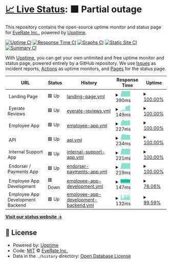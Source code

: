 # [📈 Live Status](https://eyerate.github.io/statusPage): <!--live status--> **🟧 Partial outage**

This repository contains the open-source uptime monitor and status page for [EyeRate Inc.](www.eyeratebusiness.com), powered by [Upptime](https://github.com/upptime/upptime).

[![Uptime CI](https://github.com/eyerate/statusPage/workflows/Uptime%20CI/badge.svg)](https://github.com/eyerate/statusPage/actions?query=workflow%3A%22Uptime+CI%22)
[![Response Time CI](https://github.com/eyerate/statusPage/workflows/Response%20Time%20CI/badge.svg)](https://github.com/eyerate/statusPage/actions?query=workflow%3A%22Response+Time+CI%22)
[![Graphs CI](https://github.com/eyerate/statusPage/workflows/Graphs%20CI/badge.svg)](https://github.com/eyerate/statusPage/actions?query=workflow%3A%22Graphs+CI%22)
[![Static Site CI](https://github.com/eyerate/statusPage/workflows/Static%20Site%20CI/badge.svg)](https://github.com/eyerate/statusPage/actions?query=workflow%3A%22Static+Site+CI%22)
[![Summary CI](https://github.com/eyerate/statusPage/workflows/Summary%20CI/badge.svg)](https://github.com/eyerate/statusPage/actions?query=workflow%3A%22Summary+CI%22)

With [Upptime](https://upptime.js.org), you can get your own unlimited and free uptime monitor and status page, powered entirely by a GitHub repository. We use [Issues](https://github.com/eyerate/statusPage/issues) as incident reports, [Actions](https://github.com/eyerate/statusPage/actions) as uptime monitors, and [Pages](https://eyerate.github.io/statusPage) for the status page.

<!--start: status pages-->
<!-- This summary is generated by Upptime (https://github.com/upptime/upptime) -->
<!-- Do not edit this manually, your changes will be overwritten -->
<!-- prettier-ignore -->
| URL | Status | History | Response Time | Uptime |
| --- | ------ | ------- | ------------- | ------ |
| <img alt="" src="https://favicons.githubusercontent.com/null" height="13"> Landing Page | 🟩 Up | [landing-page.yml](https://github.com/eyerate/statusPage/commits/HEAD/history/landing-page.yml) | <details><summary><img alt="Response time graph" src="./graphs/landing-page/response-time-week.png" height="20"> 390ms</summary><br><a href="https://eyerate.github.io/statusPage/history/landing-page"><img alt="Response time 348" src="https://img.shields.io/endpoint?url=https%3A%2F%2Fraw.githubusercontent.com%2Feyerate%2FstatusPage%2FHEAD%2Fapi%2Flanding-page%2Fresponse-time.json"></a><br><a href="https://eyerate.github.io/statusPage/history/landing-page"><img alt="24-hour response time 417" src="https://img.shields.io/endpoint?url=https%3A%2F%2Fraw.githubusercontent.com%2Feyerate%2FstatusPage%2FHEAD%2Fapi%2Flanding-page%2Fresponse-time-day.json"></a><br><a href="https://eyerate.github.io/statusPage/history/landing-page"><img alt="7-day response time 390" src="https://img.shields.io/endpoint?url=https%3A%2F%2Fraw.githubusercontent.com%2Feyerate%2FstatusPage%2FHEAD%2Fapi%2Flanding-page%2Fresponse-time-week.json"></a><br><a href="https://eyerate.github.io/statusPage/history/landing-page"><img alt="30-day response time 369" src="https://img.shields.io/endpoint?url=https%3A%2F%2Fraw.githubusercontent.com%2Feyerate%2FstatusPage%2FHEAD%2Fapi%2Flanding-page%2Fresponse-time-month.json"></a><br><a href="https://eyerate.github.io/statusPage/history/landing-page"><img alt="1-year response time 348" src="https://img.shields.io/endpoint?url=https%3A%2F%2Fraw.githubusercontent.com%2Feyerate%2FstatusPage%2FHEAD%2Fapi%2Flanding-page%2Fresponse-time-year.json"></a></details> | <details><summary><a href="https://eyerate.github.io/statusPage/history/landing-page">100.00%</a></summary><a href="https://eyerate.github.io/statusPage/history/landing-page"><img alt="All-time uptime 99.78%" src="https://img.shields.io/endpoint?url=https%3A%2F%2Fraw.githubusercontent.com%2Feyerate%2FstatusPage%2FHEAD%2Fapi%2Flanding-page%2Fuptime.json"></a><br><a href="https://eyerate.github.io/statusPage/history/landing-page"><img alt="24-hour uptime 100.00%" src="https://img.shields.io/endpoint?url=https%3A%2F%2Fraw.githubusercontent.com%2Feyerate%2FstatusPage%2FHEAD%2Fapi%2Flanding-page%2Fuptime-day.json"></a><br><a href="https://eyerate.github.io/statusPage/history/landing-page"><img alt="7-day uptime 100.00%" src="https://img.shields.io/endpoint?url=https%3A%2F%2Fraw.githubusercontent.com%2Feyerate%2FstatusPage%2FHEAD%2Fapi%2Flanding-page%2Fuptime-week.json"></a><br><a href="https://eyerate.github.io/statusPage/history/landing-page"><img alt="30-day uptime 100.00%" src="https://img.shields.io/endpoint?url=https%3A%2F%2Fraw.githubusercontent.com%2Feyerate%2FstatusPage%2FHEAD%2Fapi%2Flanding-page%2Fuptime-month.json"></a><br><a href="https://eyerate.github.io/statusPage/history/landing-page"><img alt="1-year uptime 99.78%" src="https://img.shields.io/endpoint?url=https%3A%2F%2Fraw.githubusercontent.com%2Feyerate%2FstatusPage%2FHEAD%2Fapi%2Flanding-page%2Fuptime-year.json"></a></details>
| <img alt="" src="https://favicons.githubusercontent.com/null" height="13"> Eyerate Reviews | 🟩 Up | [eyerate-reviews.yml](https://github.com/eyerate/statusPage/commits/HEAD/history/eyerate-reviews.yml) | <details><summary><img alt="Response time graph" src="./graphs/eyerate-reviews/response-time-week.png" height="20"> 149ms</summary><br><a href="https://eyerate.github.io/statusPage/history/eyerate-reviews"><img alt="Response time 136" src="https://img.shields.io/endpoint?url=https%3A%2F%2Fraw.githubusercontent.com%2Feyerate%2FstatusPage%2FHEAD%2Fapi%2Feyerate-reviews%2Fresponse-time.json"></a><br><a href="https://eyerate.github.io/statusPage/history/eyerate-reviews"><img alt="24-hour response time 236" src="https://img.shields.io/endpoint?url=https%3A%2F%2Fraw.githubusercontent.com%2Feyerate%2FstatusPage%2FHEAD%2Fapi%2Feyerate-reviews%2Fresponse-time-day.json"></a><br><a href="https://eyerate.github.io/statusPage/history/eyerate-reviews"><img alt="7-day response time 149" src="https://img.shields.io/endpoint?url=https%3A%2F%2Fraw.githubusercontent.com%2Feyerate%2FstatusPage%2FHEAD%2Fapi%2Feyerate-reviews%2Fresponse-time-week.json"></a><br><a href="https://eyerate.github.io/statusPage/history/eyerate-reviews"><img alt="30-day response time 155" src="https://img.shields.io/endpoint?url=https%3A%2F%2Fraw.githubusercontent.com%2Feyerate%2FstatusPage%2FHEAD%2Fapi%2Feyerate-reviews%2Fresponse-time-month.json"></a><br><a href="https://eyerate.github.io/statusPage/history/eyerate-reviews"><img alt="1-year response time 136" src="https://img.shields.io/endpoint?url=https%3A%2F%2Fraw.githubusercontent.com%2Feyerate%2FstatusPage%2FHEAD%2Fapi%2Feyerate-reviews%2Fresponse-time-year.json"></a></details> | <details><summary><a href="https://eyerate.github.io/statusPage/history/eyerate-reviews">100.00%</a></summary><a href="https://eyerate.github.io/statusPage/history/eyerate-reviews"><img alt="All-time uptime 99.97%" src="https://img.shields.io/endpoint?url=https%3A%2F%2Fraw.githubusercontent.com%2Feyerate%2FstatusPage%2FHEAD%2Fapi%2Feyerate-reviews%2Fuptime.json"></a><br><a href="https://eyerate.github.io/statusPage/history/eyerate-reviews"><img alt="24-hour uptime 100.00%" src="https://img.shields.io/endpoint?url=https%3A%2F%2Fraw.githubusercontent.com%2Feyerate%2FstatusPage%2FHEAD%2Fapi%2Feyerate-reviews%2Fuptime-day.json"></a><br><a href="https://eyerate.github.io/statusPage/history/eyerate-reviews"><img alt="7-day uptime 100.00%" src="https://img.shields.io/endpoint?url=https%3A%2F%2Fraw.githubusercontent.com%2Feyerate%2FstatusPage%2FHEAD%2Fapi%2Feyerate-reviews%2Fuptime-week.json"></a><br><a href="https://eyerate.github.io/statusPage/history/eyerate-reviews"><img alt="30-day uptime 100.00%" src="https://img.shields.io/endpoint?url=https%3A%2F%2Fraw.githubusercontent.com%2Feyerate%2FstatusPage%2FHEAD%2Fapi%2Feyerate-reviews%2Fuptime-month.json"></a><br><a href="https://eyerate.github.io/statusPage/history/eyerate-reviews"><img alt="1-year uptime 99.97%" src="https://img.shields.io/endpoint?url=https%3A%2F%2Fraw.githubusercontent.com%2Feyerate%2FstatusPage%2FHEAD%2Fapi%2Feyerate-reviews%2Fuptime-year.json"></a></details>
| <img alt="" src="https://favicons.githubusercontent.com/null" height="13"> Employee App | 🟩 Up | [employee-app.yml](https://github.com/eyerate/statusPage/commits/HEAD/history/employee-app.yml) | <details><summary><img alt="Response time graph" src="./graphs/employee-app/response-time-week.png" height="20"> 227ms</summary><br><a href="https://eyerate.github.io/statusPage/history/employee-app"><img alt="Response time 240" src="https://img.shields.io/endpoint?url=https%3A%2F%2Fraw.githubusercontent.com%2Feyerate%2FstatusPage%2FHEAD%2Fapi%2Femployee-app%2Fresponse-time.json"></a><br><a href="https://eyerate.github.io/statusPage/history/employee-app"><img alt="24-hour response time 224" src="https://img.shields.io/endpoint?url=https%3A%2F%2Fraw.githubusercontent.com%2Feyerate%2FstatusPage%2FHEAD%2Fapi%2Femployee-app%2Fresponse-time-day.json"></a><br><a href="https://eyerate.github.io/statusPage/history/employee-app"><img alt="7-day response time 227" src="https://img.shields.io/endpoint?url=https%3A%2F%2Fraw.githubusercontent.com%2Feyerate%2FstatusPage%2FHEAD%2Fapi%2Femployee-app%2Fresponse-time-week.json"></a><br><a href="https://eyerate.github.io/statusPage/history/employee-app"><img alt="30-day response time 239" src="https://img.shields.io/endpoint?url=https%3A%2F%2Fraw.githubusercontent.com%2Feyerate%2FstatusPage%2FHEAD%2Fapi%2Femployee-app%2Fresponse-time-month.json"></a><br><a href="https://eyerate.github.io/statusPage/history/employee-app"><img alt="1-year response time 240" src="https://img.shields.io/endpoint?url=https%3A%2F%2Fraw.githubusercontent.com%2Feyerate%2FstatusPage%2FHEAD%2Fapi%2Femployee-app%2Fresponse-time-year.json"></a></details> | <details><summary><a href="https://eyerate.github.io/statusPage/history/employee-app">100.00%</a></summary><a href="https://eyerate.github.io/statusPage/history/employee-app"><img alt="All-time uptime 95.33%" src="https://img.shields.io/endpoint?url=https%3A%2F%2Fraw.githubusercontent.com%2Feyerate%2FstatusPage%2FHEAD%2Fapi%2Femployee-app%2Fuptime.json"></a><br><a href="https://eyerate.github.io/statusPage/history/employee-app"><img alt="24-hour uptime 100.00%" src="https://img.shields.io/endpoint?url=https%3A%2F%2Fraw.githubusercontent.com%2Feyerate%2FstatusPage%2FHEAD%2Fapi%2Femployee-app%2Fuptime-day.json"></a><br><a href="https://eyerate.github.io/statusPage/history/employee-app"><img alt="7-day uptime 100.00%" src="https://img.shields.io/endpoint?url=https%3A%2F%2Fraw.githubusercontent.com%2Feyerate%2FstatusPage%2FHEAD%2Fapi%2Femployee-app%2Fuptime-week.json"></a><br><a href="https://eyerate.github.io/statusPage/history/employee-app"><img alt="30-day uptime 100.00%" src="https://img.shields.io/endpoint?url=https%3A%2F%2Fraw.githubusercontent.com%2Feyerate%2FstatusPage%2FHEAD%2Fapi%2Femployee-app%2Fuptime-month.json"></a><br><a href="https://eyerate.github.io/statusPage/history/employee-app"><img alt="1-year uptime 95.33%" src="https://img.shields.io/endpoint?url=https%3A%2F%2Fraw.githubusercontent.com%2Feyerate%2FstatusPage%2FHEAD%2Fapi%2Femployee-app%2Fuptime-year.json"></a></details>
| <img alt="" src="https://favicons.githubusercontent.com/null" height="13"> API | 🟩 Up | [api.yml](https://github.com/eyerate/statusPage/commits/HEAD/history/api.yml) | <details><summary><img alt="Response time graph" src="./graphs/api/response-time-week.png" height="20"> 234ms</summary><br><a href="https://eyerate.github.io/statusPage/history/api"><img alt="Response time 251" src="https://img.shields.io/endpoint?url=https%3A%2F%2Fraw.githubusercontent.com%2Feyerate%2FstatusPage%2FHEAD%2Fapi%2Fapi%2Fresponse-time.json"></a><br><a href="https://eyerate.github.io/statusPage/history/api"><img alt="24-hour response time 220" src="https://img.shields.io/endpoint?url=https%3A%2F%2Fraw.githubusercontent.com%2Feyerate%2FstatusPage%2FHEAD%2Fapi%2Fapi%2Fresponse-time-day.json"></a><br><a href="https://eyerate.github.io/statusPage/history/api"><img alt="7-day response time 234" src="https://img.shields.io/endpoint?url=https%3A%2F%2Fraw.githubusercontent.com%2Feyerate%2FstatusPage%2FHEAD%2Fapi%2Fapi%2Fresponse-time-week.json"></a><br><a href="https://eyerate.github.io/statusPage/history/api"><img alt="30-day response time 234" src="https://img.shields.io/endpoint?url=https%3A%2F%2Fraw.githubusercontent.com%2Feyerate%2FstatusPage%2FHEAD%2Fapi%2Fapi%2Fresponse-time-month.json"></a><br><a href="https://eyerate.github.io/statusPage/history/api"><img alt="1-year response time 251" src="https://img.shields.io/endpoint?url=https%3A%2F%2Fraw.githubusercontent.com%2Feyerate%2FstatusPage%2FHEAD%2Fapi%2Fapi%2Fresponse-time-year.json"></a></details> | <details><summary><a href="https://eyerate.github.io/statusPage/history/api">100.00%</a></summary><a href="https://eyerate.github.io/statusPage/history/api"><img alt="All-time uptime 98.04%" src="https://img.shields.io/endpoint?url=https%3A%2F%2Fraw.githubusercontent.com%2Feyerate%2FstatusPage%2FHEAD%2Fapi%2Fapi%2Fuptime.json"></a><br><a href="https://eyerate.github.io/statusPage/history/api"><img alt="24-hour uptime 100.00%" src="https://img.shields.io/endpoint?url=https%3A%2F%2Fraw.githubusercontent.com%2Feyerate%2FstatusPage%2FHEAD%2Fapi%2Fapi%2Fuptime-day.json"></a><br><a href="https://eyerate.github.io/statusPage/history/api"><img alt="7-day uptime 100.00%" src="https://img.shields.io/endpoint?url=https%3A%2F%2Fraw.githubusercontent.com%2Feyerate%2FstatusPage%2FHEAD%2Fapi%2Fapi%2Fuptime-week.json"></a><br><a href="https://eyerate.github.io/statusPage/history/api"><img alt="30-day uptime 100.00%" src="https://img.shields.io/endpoint?url=https%3A%2F%2Fraw.githubusercontent.com%2Feyerate%2FstatusPage%2FHEAD%2Fapi%2Fapi%2Fuptime-month.json"></a><br><a href="https://eyerate.github.io/statusPage/history/api"><img alt="1-year uptime 98.04%" src="https://img.shields.io/endpoint?url=https%3A%2F%2Fraw.githubusercontent.com%2Feyerate%2FstatusPage%2FHEAD%2Fapi%2Fapi%2Fuptime-year.json"></a></details>
| <img alt="" src="https://favicons.githubusercontent.com/null" height="13"> Internal Support App | 🟩 Up | [internal-support-app.yml](https://github.com/eyerate/statusPage/commits/HEAD/history/internal-support-app.yml) | <details><summary><img alt="Response time graph" src="./graphs/internal-support-app/response-time-week.png" height="20"> 221ms</summary><br><a href="https://eyerate.github.io/statusPage/history/internal-support-app"><img alt="Response time 237" src="https://img.shields.io/endpoint?url=https%3A%2F%2Fraw.githubusercontent.com%2Feyerate%2FstatusPage%2FHEAD%2Fapi%2Finternal-support-app%2Fresponse-time.json"></a><br><a href="https://eyerate.github.io/statusPage/history/internal-support-app"><img alt="24-hour response time 228" src="https://img.shields.io/endpoint?url=https%3A%2F%2Fraw.githubusercontent.com%2Feyerate%2FstatusPage%2FHEAD%2Fapi%2Finternal-support-app%2Fresponse-time-day.json"></a><br><a href="https://eyerate.github.io/statusPage/history/internal-support-app"><img alt="7-day response time 221" src="https://img.shields.io/endpoint?url=https%3A%2F%2Fraw.githubusercontent.com%2Feyerate%2FstatusPage%2FHEAD%2Fapi%2Finternal-support-app%2Fresponse-time-week.json"></a><br><a href="https://eyerate.github.io/statusPage/history/internal-support-app"><img alt="30-day response time 219" src="https://img.shields.io/endpoint?url=https%3A%2F%2Fraw.githubusercontent.com%2Feyerate%2FstatusPage%2FHEAD%2Fapi%2Finternal-support-app%2Fresponse-time-month.json"></a><br><a href="https://eyerate.github.io/statusPage/history/internal-support-app"><img alt="1-year response time 237" src="https://img.shields.io/endpoint?url=https%3A%2F%2Fraw.githubusercontent.com%2Feyerate%2FstatusPage%2FHEAD%2Fapi%2Finternal-support-app%2Fresponse-time-year.json"></a></details> | <details><summary><a href="https://eyerate.github.io/statusPage/history/internal-support-app">100.00%</a></summary><a href="https://eyerate.github.io/statusPage/history/internal-support-app"><img alt="All-time uptime 99.88%" src="https://img.shields.io/endpoint?url=https%3A%2F%2Fraw.githubusercontent.com%2Feyerate%2FstatusPage%2FHEAD%2Fapi%2Finternal-support-app%2Fuptime.json"></a><br><a href="https://eyerate.github.io/statusPage/history/internal-support-app"><img alt="24-hour uptime 100.00%" src="https://img.shields.io/endpoint?url=https%3A%2F%2Fraw.githubusercontent.com%2Feyerate%2FstatusPage%2FHEAD%2Fapi%2Finternal-support-app%2Fuptime-day.json"></a><br><a href="https://eyerate.github.io/statusPage/history/internal-support-app"><img alt="7-day uptime 100.00%" src="https://img.shields.io/endpoint?url=https%3A%2F%2Fraw.githubusercontent.com%2Feyerate%2FstatusPage%2FHEAD%2Fapi%2Finternal-support-app%2Fuptime-week.json"></a><br><a href="https://eyerate.github.io/statusPage/history/internal-support-app"><img alt="30-day uptime 100.00%" src="https://img.shields.io/endpoint?url=https%3A%2F%2Fraw.githubusercontent.com%2Feyerate%2FstatusPage%2FHEAD%2Fapi%2Finternal-support-app%2Fuptime-month.json"></a><br><a href="https://eyerate.github.io/statusPage/history/internal-support-app"><img alt="1-year uptime 99.88%" src="https://img.shields.io/endpoint?url=https%3A%2F%2Fraw.githubusercontent.com%2Feyerate%2FstatusPage%2FHEAD%2Fapi%2Finternal-support-app%2Fuptime-year.json"></a></details>
| <img alt="" src="https://favicons.githubusercontent.com/null" height="13"> Endorser / Payments App | 🟩 Up | [endorser-payments-app.yml](https://github.com/eyerate/statusPage/commits/HEAD/history/endorser-payments-app.yml) | <details><summary><img alt="Response time graph" src="./graphs/endorser-payments-app/response-time-week.png" height="20"> 219ms</summary><br><a href="https://eyerate.github.io/statusPage/history/endorser-payments-app"><img alt="Response time 223" src="https://img.shields.io/endpoint?url=https%3A%2F%2Fraw.githubusercontent.com%2Feyerate%2FstatusPage%2FHEAD%2Fapi%2Fendorser-payments-app%2Fresponse-time.json"></a><br><a href="https://eyerate.github.io/statusPage/history/endorser-payments-app"><img alt="24-hour response time 228" src="https://img.shields.io/endpoint?url=https%3A%2F%2Fraw.githubusercontent.com%2Feyerate%2FstatusPage%2FHEAD%2Fapi%2Fendorser-payments-app%2Fresponse-time-day.json"></a><br><a href="https://eyerate.github.io/statusPage/history/endorser-payments-app"><img alt="7-day response time 219" src="https://img.shields.io/endpoint?url=https%3A%2F%2Fraw.githubusercontent.com%2Feyerate%2FstatusPage%2FHEAD%2Fapi%2Fendorser-payments-app%2Fresponse-time-week.json"></a><br><a href="https://eyerate.github.io/statusPage/history/endorser-payments-app"><img alt="30-day response time 219" src="https://img.shields.io/endpoint?url=https%3A%2F%2Fraw.githubusercontent.com%2Feyerate%2FstatusPage%2FHEAD%2Fapi%2Fendorser-payments-app%2Fresponse-time-month.json"></a><br><a href="https://eyerate.github.io/statusPage/history/endorser-payments-app"><img alt="1-year response time 223" src="https://img.shields.io/endpoint?url=https%3A%2F%2Fraw.githubusercontent.com%2Feyerate%2FstatusPage%2FHEAD%2Fapi%2Fendorser-payments-app%2Fresponse-time-year.json"></a></details> | <details><summary><a href="https://eyerate.github.io/statusPage/history/endorser-payments-app">100.00%</a></summary><a href="https://eyerate.github.io/statusPage/history/endorser-payments-app"><img alt="All-time uptime 99.50%" src="https://img.shields.io/endpoint?url=https%3A%2F%2Fraw.githubusercontent.com%2Feyerate%2FstatusPage%2FHEAD%2Fapi%2Fendorser-payments-app%2Fuptime.json"></a><br><a href="https://eyerate.github.io/statusPage/history/endorser-payments-app"><img alt="24-hour uptime 100.00%" src="https://img.shields.io/endpoint?url=https%3A%2F%2Fraw.githubusercontent.com%2Feyerate%2FstatusPage%2FHEAD%2Fapi%2Fendorser-payments-app%2Fuptime-day.json"></a><br><a href="https://eyerate.github.io/statusPage/history/endorser-payments-app"><img alt="7-day uptime 100.00%" src="https://img.shields.io/endpoint?url=https%3A%2F%2Fraw.githubusercontent.com%2Feyerate%2FstatusPage%2FHEAD%2Fapi%2Fendorser-payments-app%2Fuptime-week.json"></a><br><a href="https://eyerate.github.io/statusPage/history/endorser-payments-app"><img alt="30-day uptime 100.00%" src="https://img.shields.io/endpoint?url=https%3A%2F%2Fraw.githubusercontent.com%2Feyerate%2FstatusPage%2FHEAD%2Fapi%2Fendorser-payments-app%2Fuptime-month.json"></a><br><a href="https://eyerate.github.io/statusPage/history/endorser-payments-app"><img alt="1-year uptime 99.50%" src="https://img.shields.io/endpoint?url=https%3A%2F%2Fraw.githubusercontent.com%2Feyerate%2FstatusPage%2FHEAD%2Fapi%2Fendorser-payments-app%2Fuptime-year.json"></a></details>
| <img alt="" src="https://favicons.githubusercontent.com/null" height="13"> Employee App Development | 🟥 Down | [employee-app-development.yml](https://github.com/eyerate/statusPage/commits/HEAD/history/employee-app-development.yml) | <details><summary><img alt="Response time graph" src="./graphs/employee-app-development/response-time-week.png" height="20"> 147ms</summary><br><a href="https://eyerate.github.io/statusPage/history/employee-app-development"><img alt="Response time 163" src="https://img.shields.io/endpoint?url=https%3A%2F%2Fraw.githubusercontent.com%2Feyerate%2FstatusPage%2FHEAD%2Fapi%2Femployee-app-development%2Fresponse-time.json"></a><br><a href="https://eyerate.github.io/statusPage/history/employee-app-development"><img alt="24-hour response time 148" src="https://img.shields.io/endpoint?url=https%3A%2F%2Fraw.githubusercontent.com%2Feyerate%2FstatusPage%2FHEAD%2Fapi%2Femployee-app-development%2Fresponse-time-day.json"></a><br><a href="https://eyerate.github.io/statusPage/history/employee-app-development"><img alt="7-day response time 147" src="https://img.shields.io/endpoint?url=https%3A%2F%2Fraw.githubusercontent.com%2Feyerate%2FstatusPage%2FHEAD%2Fapi%2Femployee-app-development%2Fresponse-time-week.json"></a><br><a href="https://eyerate.github.io/statusPage/history/employee-app-development"><img alt="30-day response time 147" src="https://img.shields.io/endpoint?url=https%3A%2F%2Fraw.githubusercontent.com%2Feyerate%2FstatusPage%2FHEAD%2Fapi%2Femployee-app-development%2Fresponse-time-month.json"></a><br><a href="https://eyerate.github.io/statusPage/history/employee-app-development"><img alt="1-year response time 163" src="https://img.shields.io/endpoint?url=https%3A%2F%2Fraw.githubusercontent.com%2Feyerate%2FstatusPage%2FHEAD%2Fapi%2Femployee-app-development%2Fresponse-time-year.json"></a></details> | <details><summary><a href="https://eyerate.github.io/statusPage/history/employee-app-development">76.06%</a></summary><a href="https://eyerate.github.io/statusPage/history/employee-app-development"><img alt="All-time uptime 98.30%" src="https://img.shields.io/endpoint?url=https%3A%2F%2Fraw.githubusercontent.com%2Feyerate%2FstatusPage%2FHEAD%2Fapi%2Femployee-app-development%2Fuptime.json"></a><br><a href="https://eyerate.github.io/statusPage/history/employee-app-development"><img alt="24-hour uptime 48.82%" src="https://img.shields.io/endpoint?url=https%3A%2F%2Fraw.githubusercontent.com%2Feyerate%2FstatusPage%2FHEAD%2Fapi%2Femployee-app-development%2Fuptime-day.json"></a><br><a href="https://eyerate.github.io/statusPage/history/employee-app-development"><img alt="7-day uptime 76.06%" src="https://img.shields.io/endpoint?url=https%3A%2F%2Fraw.githubusercontent.com%2Feyerate%2FstatusPage%2FHEAD%2Fapi%2Femployee-app-development%2Fuptime-week.json"></a><br><a href="https://eyerate.github.io/statusPage/history/employee-app-development"><img alt="30-day uptime 94.49%" src="https://img.shields.io/endpoint?url=https%3A%2F%2Fraw.githubusercontent.com%2Feyerate%2FstatusPage%2FHEAD%2Fapi%2Femployee-app-development%2Fuptime-month.json"></a><br><a href="https://eyerate.github.io/statusPage/history/employee-app-development"><img alt="1-year uptime 98.30%" src="https://img.shields.io/endpoint?url=https%3A%2F%2Fraw.githubusercontent.com%2Feyerate%2FstatusPage%2FHEAD%2Fapi%2Femployee-app-development%2Fuptime-year.json"></a></details>
| <img alt="" src="https://favicons.githubusercontent.com/null" height="13"> Employee App Development Backend | 🟩 Up | [employee-app-development-backend.yml](https://github.com/eyerate/statusPage/commits/HEAD/history/employee-app-development-backend.yml) | <details><summary><img alt="Response time graph" src="./graphs/employee-app-development-backend/response-time-week.png" height="20"> 132ms</summary><br><a href="https://eyerate.github.io/statusPage/history/employee-app-development-backend"><img alt="Response time 121" src="https://img.shields.io/endpoint?url=https%3A%2F%2Fraw.githubusercontent.com%2Feyerate%2FstatusPage%2FHEAD%2Fapi%2Femployee-app-development-backend%2Fresponse-time.json"></a><br><a href="https://eyerate.github.io/statusPage/history/employee-app-development-backend"><img alt="24-hour response time 233" src="https://img.shields.io/endpoint?url=https%3A%2F%2Fraw.githubusercontent.com%2Feyerate%2FstatusPage%2FHEAD%2Fapi%2Femployee-app-development-backend%2Fresponse-time-day.json"></a><br><a href="https://eyerate.github.io/statusPage/history/employee-app-development-backend"><img alt="7-day response time 132" src="https://img.shields.io/endpoint?url=https%3A%2F%2Fraw.githubusercontent.com%2Feyerate%2FstatusPage%2FHEAD%2Fapi%2Femployee-app-development-backend%2Fresponse-time-week.json"></a><br><a href="https://eyerate.github.io/statusPage/history/employee-app-development-backend"><img alt="30-day response time 120" src="https://img.shields.io/endpoint?url=https%3A%2F%2Fraw.githubusercontent.com%2Feyerate%2FstatusPage%2FHEAD%2Fapi%2Femployee-app-development-backend%2Fresponse-time-month.json"></a><br><a href="https://eyerate.github.io/statusPage/history/employee-app-development-backend"><img alt="1-year response time 121" src="https://img.shields.io/endpoint?url=https%3A%2F%2Fraw.githubusercontent.com%2Feyerate%2FstatusPage%2FHEAD%2Fapi%2Femployee-app-development-backend%2Fresponse-time-year.json"></a></details> | <details><summary><a href="https://eyerate.github.io/statusPage/history/employee-app-development-backend">99.59%</a></summary><a href="https://eyerate.github.io/statusPage/history/employee-app-development-backend"><img alt="All-time uptime 98.93%" src="https://img.shields.io/endpoint?url=https%3A%2F%2Fraw.githubusercontent.com%2Feyerate%2FstatusPage%2FHEAD%2Fapi%2Femployee-app-development-backend%2Fuptime.json"></a><br><a href="https://eyerate.github.io/statusPage/history/employee-app-development-backend"><img alt="24-hour uptime 100.00%" src="https://img.shields.io/endpoint?url=https%3A%2F%2Fraw.githubusercontent.com%2Feyerate%2FstatusPage%2FHEAD%2Fapi%2Femployee-app-development-backend%2Fuptime-day.json"></a><br><a href="https://eyerate.github.io/statusPage/history/employee-app-development-backend"><img alt="7-day uptime 99.59%" src="https://img.shields.io/endpoint?url=https%3A%2F%2Fraw.githubusercontent.com%2Feyerate%2FstatusPage%2FHEAD%2Fapi%2Femployee-app-development-backend%2Fuptime-week.json"></a><br><a href="https://eyerate.github.io/statusPage/history/employee-app-development-backend"><img alt="30-day uptime 99.91%" src="https://img.shields.io/endpoint?url=https%3A%2F%2Fraw.githubusercontent.com%2Feyerate%2FstatusPage%2FHEAD%2Fapi%2Femployee-app-development-backend%2Fuptime-month.json"></a><br><a href="https://eyerate.github.io/statusPage/history/employee-app-development-backend"><img alt="1-year uptime 98.93%" src="https://img.shields.io/endpoint?url=https%3A%2F%2Fraw.githubusercontent.com%2Feyerate%2FstatusPage%2FHEAD%2Fapi%2Femployee-app-development-backend%2Fuptime-year.json"></a></details>

<!--end: status pages-->

[**Visit our status website →**](https://eyerate.github.io/statusPage)

## 📄 License

- Powered by: [Upptime](https://github.com/upptime/upptime)
- Code: [MIT](./LICENSE) © [EyeRate Inc.](www.eyeratebusiness.com)
- Data in the `./history` directory: [Open Database License](https://opendatacommons.org/licenses/odbl/1-0/)
